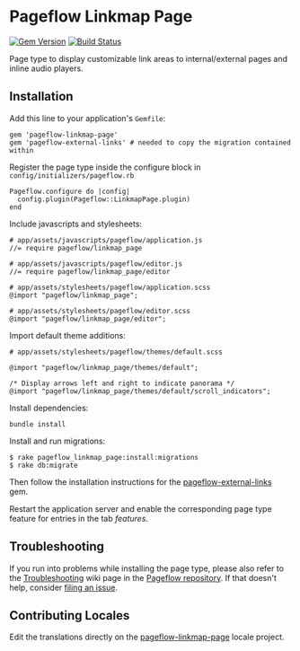 # Pageflow Linkmap Page

[![Gem Version](https://badge.fury.io/rb/pageflow-linkmap-page.svg)](http://badge.fury.io/rb/pageflow-linkmap-page)
[![Build Status](https://travis-ci.org/codevise/pageflow-linkmap-page.svg?branch=master)](https://travis-ci.org/codevise/pageflow-linkmap-page)

Page type to display customizable link areas to internal/external
pages and inline audio players.

## Installation

Add this line to your application's `Gemfile`:

    gem 'pageflow-linkmap-page'
    gem 'pageflow-external-links' # needed to copy the migration contained within

Register the page type inside the configure block in `config/initializers/pageflow.rb`

    Pageflow.configure do |config|
      config.plugin(Pageflow::LinkmapPage.plugin)
    end

Include javascripts and stylesheets:

    # app/assets/javascripts/pageflow/application.js
    //= require pageflow/linkmap_page

    # app/assets/javascripts/pageflow/editor.js
    //= require pageflow/linkmap_page/editor

    # app/assets/stylesheets/pageflow/application.scss
    @import "pageflow/linkmap_page";

    # app/assets/stylesheets/pageflow/editor.scss
    @import "pageflow/linkmap_page/editor";

Import default theme additions:

    # app/assets/stylesheets/pageflow/themes/default.scss

    @import "pageflow/linkmap_page/themes/default";

    /* Display arrows left and right to indicate panorama */
    @import "pageflow/linkmap_page/themes/default/scroll_indicators";

Install dependencies:

    bundle install

Install and run migrations:

    $ rake pageflow_linkmap_page:install:migrations
    $ rake db:migrate

Then follow the installation instructions for the [pageflow-external-links](https://github.com/codevise/pageflow-external-links) gem.

Restart the application server and enable the corresponding page type
feature for entries in the tab *features*.

## Troubleshooting

If you run into problems while installing the page type, please also refer to the
[Troubleshooting](https://github.com/codevise/pageflow/wiki/Troubleshooting) wiki
page in the [Pageflow  repository](https://github.com/codevise/pageflow). If that
doesn't help, consider
[filing an issue](https://github.com/codevise/pageflow-linkmap-page/issues).

## Contributing Locales

Edit the translations directly on the
[pageflow-linkmap-page](http://www.localeapp.com/projects/public?search=tf/pageflow-linkmap-page)
locale project.
